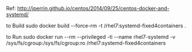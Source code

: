 Ref: http://jperrin.github.io/centos/2014/09/25/centos-docker-and-systemd/

to Build
	sudo docker build --force-rm -t <username>/rhel7:systemd-fixed4containers .
 
to Run
	sudo docker run --rm --privileged -ti --name rhel7-systemd -v /sys/fs/cgroup:/sys/fs/cgroup:ro <username>/rhel7:systemd-fixed4containers
